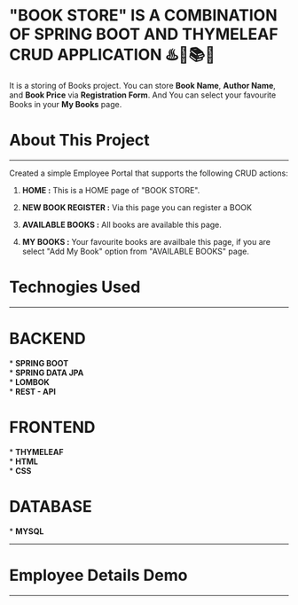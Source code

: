 # "BOOK STORE" IS A COMBINATION OF SPRING BOOT AND THYMELEAF CRUD APPLICATION ♨️🍃📚📃
<p>It is a storing of Books project. You can store <b>Book Name</b>, <b>Author Name</b>, and <b>Book Price</b> via <b>Registration Form</b>. And You can select your favourite Books in your <b>My Books</b> page.</p>

# About This Project
------------------------------------------------------------------------------------------------------------------------------------------------------------------------------
Created a simple Employee Portal that supports the following CRUD actions: <br>

1. <b>HOME :</b> This is a HOME page of "BOOK STORE". <br>

2. <b>NEW BOOK REGISTER :</b> Via this page you can register a BOOK <br>

3. <b>AVAILABLE BOOKS :</b> All books are available this page. <br>

4. <b>MY BOOKS :</b> Your favourite books are availbale this page, if you are select "Add My Book" option from "AVAILABLE BOOKS" page.

# Technogies Used
--------------------------------------------------------------------------------------------------------------------------------------------------------------------------------

  <h1>BACKEND</h1>
* <b>SPRING BOOT</b> <br>
* <b>SPRING DATA JPA</b> <br>
* <b>LOMBOK</b> <br>
* <b>REST - API</b> <br>
  <h1>FRONTEND</h1>
* <b>THYMELEAF</b> <br>
* <b>HTML</b> <br>
* <b>CSS</b> <br>
  <h1>DATABASE</h1>
* <b>MYSQL</b> <br>

--------------------------------------------------------------------------------------------------------------------------------------------------------------------------------
# Employee Details Demo
--------------------------------------------------------------------------------------------------------------------------------------------------------------------------------
